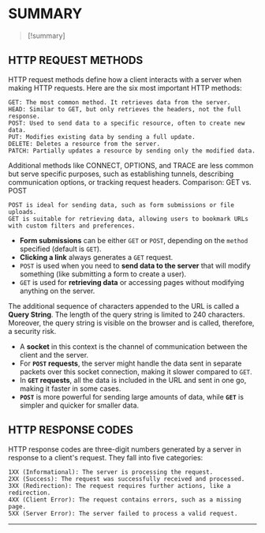 # SUMMARY
> [!summary]





## **HTTP REQUEST METHODS**

HTTP request methods define how a client interacts with a server when making HTTP requests. Here are the six most important HTTP methods:

    GET: The most common method. It retrieves data from the server.
    HEAD: Similar to GET, but only retrieves the headers, not the full response.
    POST: Used to send data to a specific resource, often to create new data.
    PUT: Modifies existing data by sending a full update.
    DELETE: Deletes a resource from the server.
    PATCH: Partially updates a resource by sending only the modified data.

Additional methods like CONNECT, OPTIONS, and TRACE are less common but serve specific purposes, such as establishing tunnels, describing communication options, or tracking request headers.
Comparison: GET vs. POST

    POST is ideal for sending data, such as form submissions or file uploads.
    GET is suitable for retrieving data, allowing users to bookmark URLs with custom filters and preferences.

- **Form submissions** can be either `GET` or `POST`, depending on the `method` specified (default is `GET`).
- **Clicking a link** always generates a `GET` request.
- `POST` is used when you need to **send data to the server** that will modify something (like submitting a form to create a user).
- `GET` is used for **retrieving data** or accessing pages without modifying anything on the server.

The additional sequence of characters appended to the URL is called a **Query String**. The length of the query string is limited to 240 characters. Moreover, the query string is visible on the browser and is called, therefore, a security risk.

- A **socket** in this context is the channel of communication between the client and the server.
- For **`POST` requests**, the server might handle the data sent in separate packets over this socket connection, making it slower compared to `GET`.
- In **`GET` requests**, all the data is included in the URL and sent in one go, making it faster in some cases.
- **`POST`** is more powerful for sending large amounts of data, while **`GET`** is simpler and quicker for smaller data.
## **HTTP RESPONSE CODES**

HTTP response codes are three-digit numbers generated by a server in response to a client's request. They fall into five categories:

    1XX (Informational): The server is processing the request.
    2XX (Success): The request was successfully received and processed.
    3XX (Redirection): The request requires further actions, like a redirection.
    4XX (Client Error): The request contains errors, such as a missing page.
    5XX (Server Error): The server failed to process a valid request.
- - - 
